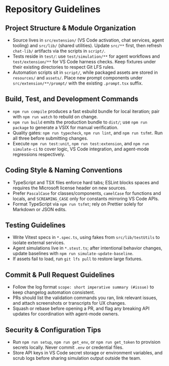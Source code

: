 # Repository Guidelines

## Project Structure & Module Organization
- Source lives in `src/extension/` (VS Code activation, chat services, agent tooling) and `src/lib/` (shared utilities). Update `src/**` first, then refresh `chat-lib/` artifacts via the scripts in `script/`.
- Tests reside in `test/`: use `test/simulation/**` for agent workflows and `test/extension/**` for VS Code harness checks. Keep fixtures under their existing directories to respect Git LFS rules.
- Automation scripts sit in `script/`, while packaged assets are stored in `resources/` and `assets/`. Place new prompt components under `src/extension/**/prompt/` with the existing `.prompt.tsx` suffix.

## Build, Test, and Development Commands
- `npm run compile` produces a fast esbuild bundle for local iteration; pair with `npm run watch` to rebuild on change.
- `npm run build` emits the production bundle to `dist/`; use `npm run package` to generate a VSIX for manual verification.
- Quality gates: `npm run typecheck`, `npm run lint`, and `npm run tsfmt`. Run all three before submitting changes.
- Execute `npm run test:unit`, `npm run test:extension`, and `npm run simulate-ci` to cover logic, VS Code integration, and agent-mode regressions respectively.

## Coding Style & Naming Conventions
- TypeScript and TSX files enforce hard tabs; ESLint blocks spaces and requires the Microsoft license header on new sources.
- Prefer `PascalCase` for classes/components, `camelCase` for functions and locals, and `SCREAMING_CASE` only for constants mirroring VS Code APIs.
- Format TypeScript via `npm run tsfmt`; rely on Prettier solely for Markdown or JSON edits.

## Testing Guidelines
- Write Vitest specs in `*.spec.ts`, using fakes from `src/lib/testUtils` to isolate external services.
- Agent simulations live in `*.stest.ts`; after intentional behavior changes, update baselines with `npm run simulate-update-baseline`.
- If assets fail to load, run `git lfs pull` to restore large fixtures.

## Commit & Pull Request Guidelines
- Follow the log format `scope: short imperative summary (#issue)` to keep changelog automation consistent.
- PRs should list the validation commands you ran, link relevant issues, and attach screenshots or transcripts for UX changes.
- Squash or rebase before opening a PR, and flag any breaking API updates for coordination with agent-mode owners.

## Security & Configuration Tips
- Run `npm run setup`, `npm run get_env`, or `npm run get_token` to provision secrets locally. Never commit `.env` or credential files.
- Store API keys in VS Code secret storage or environment variables, and scrub logs before sharing simulation output outside the team.
